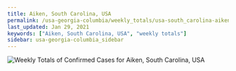 ```yaml
---
title: Aiken, South Carolina, USA
permalink: /usa-georgia-columbia/weekly_totals/usa-south_carolina-aiken-weekly_totals.html
last_updated: Jan 29, 2021
keywords: ["Aiken, South Carolina, USA", "weekly totals"]
sidebar: usa-georgia-columbia_sidebar
---
```


![Weekly Totals of Confirmed Cases for Aiken, South Carolina, USA](/covid_tracker/images/graphs/usa-south_carolina-aiken-weekly_totals_graph.png)
